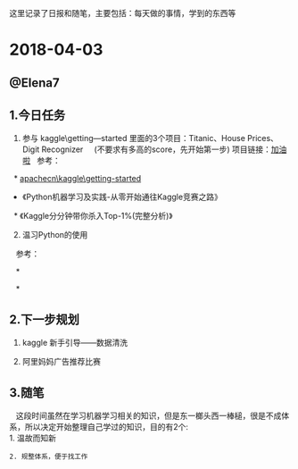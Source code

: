这里记录了日报和随笔，主要包括：每天做的事情，学到的东西等

# 2018-04-03

## @Elena7

## 1.今日任务

1. 参与 kaggle\getting—started 里面的3个项目：Titanic、House Prices、Digit Recognizer
    
   (不要求有多高的score，先开始第一步)
   项目链接：[加油啦](https://www.kaggle.com/competitions?sortBy=grouped&group=general&page=1&pageSize=20&category=gettingStarted)
   
   参考：
    
   * [apachecn\kaggle\getting-started](https://github.com/apachecn/kaggle/tree/master/competitions/getting-started)
   
   * 《Python机器学习及实践-从零开始通往Kaggle竞赛之路》
   
   * 《Kaggle分分钟带你杀入Top-1%(完整分析)》

2. 温习Python的使用
    
    参考：
    
    *  
    
    *
    
## 2.下一步规划

1. kaggle 新手引导——数据清洗

2. 阿里妈妈广告推荐比赛

## 3.随笔

    这段时间虽然在学习机器学习相关的知识，但是东一榔头西一棒槌，很是不成体系，所以决定开始整理自己学过的知识，目的有2个:  
    1. 温故而知新 
    
    2. 规整体系，便于找工作
